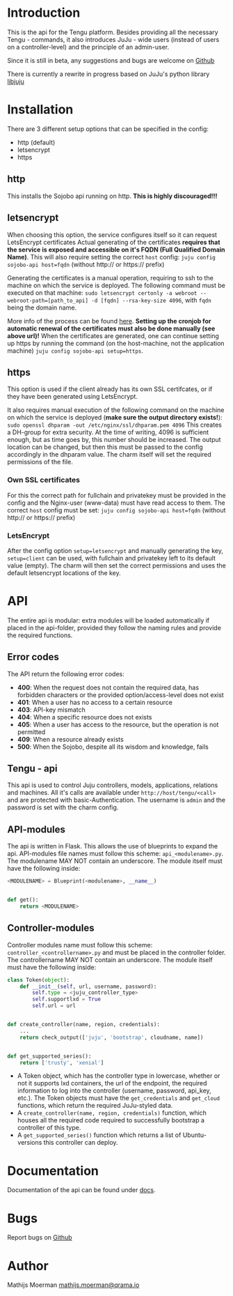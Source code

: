 # Introduction
This is the api for the Tengu platform. Besides providing all the necessary Tengu - commands, it also introduces
JuJu - wide users (instead of users on a controller-level) and the principle of an admin-user.

Since it is still in beta, any suggestions and bugs are welcome on <a href="https://github.com/Qrama/Sojobo-api/issues">Github</a>

There is currently a rewrite in progress based on JuJu's python library <a href="https://github.com/juju/python-libjuju">libjuju</a>
# Installation

There are 3 different setup options that can be specified in the config:
- http (default)
- letsencrypt
- https

## http
This installs the Sojobo api running on http. **This is highly discouraged!!!**

## letsencrypt

When choosing this option, the service configures itself so it can request LetsEncrypt certificates
Actual generating of the certificates **requires that the service is exposed and accessible on it's FQDN (Full Qualified Domain Name)**. This will also require setting the correct `host` config: ```juju config sojobo-api host=fqdn``` (without http:// or https:// prefix)

Generating the certificates is a manual operation, requiring to ssh to the machine on which the service is deployed.
The following command must be executed on that machine: ```sudo letsencrypt certonly -a webroot --webroot-path=[path_to_api] -d [fqdn] --rsa-key-size 4096```, with `fqdn` being the domain name.

More info of the process can be found <a href="https://www.digitalocean.com/community/tutorials/how-to-secure-nginx-with-let-s-encrypt-on-ubuntu-16-04">here</a>.
**Setting up the cronjob for automatic renewal of the certificates must also be done manually (see above url)!**
When the certificates are generated, one can continue setting up https by running the command (on the host-machine, not the application machine) ```juju config sojobo-api setup=https```.

## https
This option is used if the client already has its own SSL certifcates, or if they have been generated using LetsEncrypt.

It also requires manual execution of the following command on the machine on which the service is deployed (**make sure the output directory exists!**): ```sudo openssl dhparam -out /etc/nginx/ssl/dhparam.pem 4096``` This creates a DH-group for extra security. At the time of writing, 4096 is sufficient enough, but as time goes by, this number should be increased.
The output location can be changed, but then this must be passed to the config accordingly in the dhparam value. The charm itself will set the required permissions of the file.
### Own SSL certificates
For this the correct path for fullchain and privatekey must be provided in the config and the Nginx-user (www-data) must have read access to them.
The correct `host` config must be set: ```juju config sojobo-api host=fqdn``` (without http:// or https:// prefix)
### LetsEncrypt
After the config option `setup=letsencrypt` and manually generating the key, `setup=client` can be used, with fullchain and privatekey left to its default value (empty). The charm will then set the correct permissions and uses the default letsencrypt locations of the key.

# API
The entire api is modular: extra modules will be loaded automatically if placed in the api-folder, provided they
follow the naming rules and provide the required functions.

## Error codes
The API return the following error codes:
- **400**: When the request does not contain the required data, has forbidden characters or the provided option/access-level does not exist
- **401**: When a user has no access to a certain resource
- **403**: API-key mismatch
- **404**: When a specific resource does not exists
- **405**: When a user has access to the resource, but the operation is not permitted
- **409**: When a resource already exists
- **500**: When the Sojobo, despite all its wisdom and knowledge, fails

## Tengu - api
This api is used to control Juju controllers, models, applications, relations and machines. All it's calls are available under
`http://host/tengu/<call>` and are protected with basic-Authentication. The username is `admin` and the password is set with
the charm config.

## API-modules
The api is written in Flask. This allows the use of blueprints to expand the api. API-modules file names must follow
this scheme: `api_<modulename>.py`. The modulename MAY NOT contain an underscore. The module itself must have the following
inside:
```python
<MODULENAME> = Blueprint(<modulename>, __name__)


def get():
    return <MODULENAME>
```

## Controller-modules
Controller modules name must follow this scheme: `controller_<controllername>.py` and must be placed in the controller folder.
The controllername MAY NOT contain an underscore. The module itself must have the following inside:
```python
class Token(object):
    def __init__(self, url, username, password):
        self.type = <juju_controller_type>
        self.supportlxd = True
        self.url = url


def create_controller(name, region, credentials):
    ...
    return check_output(['juju', 'bootstrap', cloudname, name])


def get_supported_series():
    return ['trusty', 'xenial']
```

* A Token object, which has the controller type in lowercase, whether or not it supports lxd containers, the url of the endpoint, the required information to log into the controller (username, password, api_key, etc.). The Token objects must have the `get_credentials` and `get_cloud` functions, which return the required JuJu-styled data.
* A `create_controller(name, region, credentials)` function, which houses all the required code required to successfully bootstrap a controller of this type.
* A `get_supported_series()` function which returns a list of Ubuntu-versions this controller can deploy.

# Documentation
Documentation of the api can be found under [docs](docs).  

# Bugs
Report bugs on <a href="https://github.com/Qrama/Sojobo-api/issues">Github</a>

# Author
Mathijs Moerman <a href="mailto:mathijs.moerman@qrama.io">mathijs.moerman@qrama.io</a>
